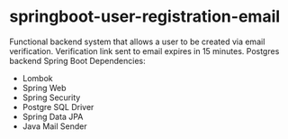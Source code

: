 # springboot-user-registration-email

Functional backend system that allows a user to be created via email verification.
Verification link sent to email expires in 15 minutes.
Postgres backend
Spring Boot Dependencies:
- Lombok
- Spring Web
- Spring Security
- Postgre SQL Driver
- Spring Data JPA
- Java Mail Sender
